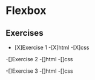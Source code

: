 # Flexbox
## Exercises

- [X]Exercise 1
   -[X]html
   -[X]css
   
-[]Exercise 2
   -[]html
   -[]css

-[]Exercise 3
   -[]html
   -[]css


